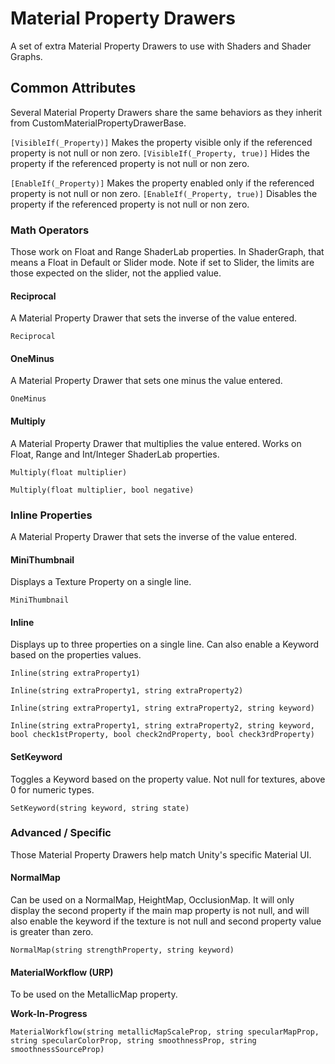 # Material Property Drawers
A set of extra Material Property Drawers to use with Shaders and Shader Graphs.

## Common Attributes
Several Material Property Drawers share the same behaviors as they inherit from CustomMaterialPropertyDrawerBase.

`[VisibleIf(_Property)]`
Makes the property visible only if the referenced property is not null or non zero.
`[VisibleIf(_Property, true)]`
Hides the property if the referenced property is not null or non zero.

`[EnableIf(_Property)]`
Makes the property enabled only if the referenced property is not null or non zero.
`[EnableIf(_Property, true)]`
Disables the property if the referenced property is not null or non zero.

### Math Operators
Those work on Float and Range ShaderLab properties.
In ShaderGraph, that means a Float in Default or Slider mode.
Note if set to Slider, the limits are those expected on the slider, not the applied value.

#### Reciprocal
A Material Property Drawer that sets the inverse of the value entered.

`Reciprocal`

#### OneMinus
A Material Property Drawer that sets one minus the value entered.

`OneMinus`

#### Multiply
A Material Property Drawer that multiplies the value entered.
Works on Float, Range and Int/Integer ShaderLab properties.

`Multiply(float multiplier)`

`Multiply(float multiplier, bool negative)`

### Inline Properties
A Material Property Drawer that sets the inverse of the value entered.

#### MiniThumbnail
Displays a Texture Property on a single line.

`MiniThumbnail`

#### Inline
Displays up to three properties on a single line.
Can also enable a Keyword based on the properties values.

`Inline(string extraProperty1)`

`Inline(string extraProperty1, string extraProperty2)`

`Inline(string extraProperty1, string extraProperty2, string keyword)`

`Inline(string extraProperty1, string extraProperty2, string keyword, bool check1stProperty, bool check2ndProperty, bool check3rdProperty)`

#### SetKeyword
Toggles a Keyword based on the property value.
Not null for textures, above 0 for numeric types.

`SetKeyword(string keyword, string state)`

### Advanced / Specific
Those Material Property Drawers help match Unity's specific Material UI.

#### NormalMap
Can be used on a NormalMap, HeightMap, OcclusionMap.
It will only display the second property if the main map property is not null, and will also enable the keyword if the texture is not null and second property value is greater than zero.

`NormalMap(string strengthProperty, string keyword)`

#### MaterialWorkflow (URP)
To be used on the MetallicMap property.

**Work-In-Progress**

`MaterialWorkflow(string metallicMapScaleProp, string specularMapProp, string specularColorProp, string smoothnessProp, string smoothnessSourceProp)`

